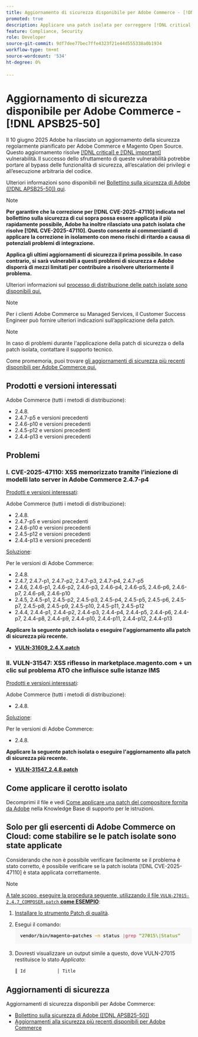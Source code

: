 ```yaml
---
title: Aggiornamento di sicurezza disponibile per Adobe Commerce - [!DNL APSB25-50]
promoted: true
description: Applicare una patch isolata per correggere [!DNL critical and important vulnerabilities] per Adobe Commerce 2.4.8, 2.4.7-p5, 2.4.6-p10, 2.4.5-p12, 2.4.4-p13 e versioni precedenti.
feature: Compliance, Security
role: Developer
source-git-commit: 9df7dee77bec7ffe4323f21e44d555338a0b1934
workflow-type: tm+mt
source-wordcount: '534'
ht-degree: 0%

---
```


# Aggiornamento di sicurezza disponibile per Adobe Commerce - [!DNL APSB25-50]

Il 10 giugno 2025 Adobe ha rilasciato un aggiornamento della sicurezza regolarmente pianificato per Adobe Commerce e Magento Open Source. Questo aggiornamento risolve [[!DNL critical] e [!DNL important]](https://helpx.adobe.com/it/security/severity-ratings.html) vulnerabilità. Il successo dello sfruttamento di queste vulnerabilità potrebbe portare al bypass delle funzionalità di sicurezza, all’escalation dei privilegi e all’esecuzione arbitraria del codice.

Ulteriori informazioni sono disponibili nel [Bollettino sulla sicurezza di Adobe ([!DNL APSB25-50]) qui](https://helpx.adobe.com/security/products/magento/apsb25-50.html).

>[!NOTE]
>
>**Per garantire che la correzione per [!DNL CVE-2025-47110] indicata nel bollettino sulla sicurezza di cui sopra possa essere applicata il più rapidamente possibile, Adobe ha inoltre rilasciato una patch isolata che risolve [!DNL CVE-2025-47110]. Questo consente ai commercianti di applicare la correzione in isolamento con meno rischi di ritardo a causa di potenziali problemi di integrazione.**

**Applica gli ultimi aggiornamenti di sicurezza il prima possibile. In caso contrario, si sarà vulnerabili a questi problemi di sicurezza e Adobe disporrà di mezzi limitati per contribuire a risolvere ulteriormente il problema.**

Ulteriori informazioni sul [processo di distribuzione delle patch isolate sono disponibili qui.](https://business.adobe.com/blog/introducing-enhanced-security-patch-deployment-and-communications-in-adobe-commerce)

>[!NOTE]
>
>Per i clienti Adobe Commerce su Managed Services, il Customer Success Engineer può fornire ulteriori indicazioni sull’applicazione della patch.

>[!NOTE]
>
>In caso di problemi durante l&#39;applicazione della patch di sicurezza o della patch isolata, contattare il supporto tecnico.

Come promemoria, puoi trovare [gli aggiornamenti di sicurezza più recenti disponibili per Adobe Commerce qui.](https://helpx.adobe.com/it/security/products/magento.html)

## Prodotti e versioni interessati

Adobe Commerce (tutti i metodi di distribuzione):

* 2.4.8.
* 2.4.7-p5 e versioni precedenti
* 2.4.6-p10 e versioni precedenti
* 2.4.5-p12 e versioni precedenti
* 2.4.4-p13 e versioni precedenti

## Problemi

### I. CVE-2025-47110: XSS memorizzato tramite l’iniezione di modelli lato server in Adobe Commerce 2.4.7-p4

<u>Prodotti e versioni interessati</u>:

Adobe Commerce (tutti i metodi di distribuzione):

* 2.4.8.
* 2.4.7-p5 e versioni precedenti
* 2.4.6-p10 e versioni precedenti
* 2.4.5-p12 e versioni precedenti
* 2.4.4-p13 e versioni precedenti

<u>Soluzione</u>:

Per le versioni di Adobe Commerce:

* 2.4.8.
* 2.4.7, 2.4.7-p1, 2.4.7-p2, 2.4.7-p3, 2.4.7-p4, 2.4.7-p5
* 2.4.6, 2.4.6-p1, 2.4.6-p2, 2.4.6-p3, 2.4.6-p4, 2.4.6-p5, 2.4.6-p6, 2.4.6-p7, 2.4.6-p8, 2.4.6-p10
* 2.4.5, 2.4.5-p1, 2.4.5-p2, 2.4.5-p3, 2.4.5-p4, 2.4.5-p5, 2.4.5-p6, 2.4.5-p7, 2.4.5-p8, 2.4.5-p9, 2.4.5-p10, 2.4.5-p11, 2.4.5-p12
* 2.4.4, 2.4.4-p1, 2.4.4-p2, 2.4.4-p3, 2.4.4-p4, 2.4.4-p5, 2.4.4-p6, 2.4.4-p7, 2.4.4-p8, 2.4.4-p9, 2.4.4-p10, 2.4.4-p11, 2.4.4-p12, 2.4.4-p13

**Applicare la seguente patch isolata o eseguire l&#39;aggiornamento alla patch di sicurezza più recente.**

* **[VULN-31609_2.4.X.patch](assets/VULN-31609_2.4.X_patch.zip)**

### II. VULN-31547: XSS riflesso in marketplace.magento.com + un clic sul problema ATO che influisce sulle istanze IMS

<u>Prodotti e versioni interessati</u>:

Adobe Commerce (tutti i metodi di distribuzione):

* 2.4.8.

<u>Soluzione</u>:

Per le versioni di Adobe Commerce:

* 2.4.8.

**Applicare la seguente patch isolata o eseguire l&#39;aggiornamento alla patch di sicurezza più recente.**

* **[VULN-31547_2.4.8.patch](assets/VULN-31547_2.4.8_patch.zip)**

## Come applicare il cerotto isolato

Decomprimi il file e vedi [Come applicare una patch del compositore fornita da Adobe](https://experienceleague.adobe.com/docs/commerce-knowledge-base/kb/how-to/how-to-apply-a-composer-patch-provided-by-magento.html?lang=it) nella Knowledge Base di supporto per le istruzioni.

## Solo per gli esercenti di Adobe Commerce on Cloud: come stabilire se le patch isolate sono state applicate

Considerando che non è possibile verificare facilmente se il problema è stato corretto, è possibile verificare se la patch isolata [!DNL CVE-2025-47110] è stata applicata correttamente.

>[!NOTE]
>
><u>A tale scopo, eseguire la procedura seguente, utilizzando il file `VULN-27015-2.4.7_COMPOSER.patch` **come ESEMPIO**</u>:

1. [Installare lo strumento Patch di qualità](https://experienceleague.adobe.com/docs/commerce-operations/tools/quality-patches-tool/usage.html?lang=it).
1. Esegui il comando:<br>
   ![cve-2024-34102-tell-if-patch-apply-code](assets/cve-2024-34102-tell-if-patch-applied-code.png)
1. Dovresti visualizzare un output simile a questo, dove VULN-27015 restituisce lo stato *Applicato*:

   ```bash
   ║ Id            │ Title                                                        │ Category        │ Origin                 │ Status      │ Details                                          ║ ║ N/A           │ ../m2-hotfixes/VULN-27015-2.4.7_COMPOSER_patch.patch      │ Other           │ Local                  │ Applied     │ Patch type: Custom                                
   ```

<!-- For Step 2:
     ```bash
    vendor/bin/magento-patches -n status |grep "27015\|Status"
     ```
-->

## Aggiornamenti di sicurezza

Aggiornamenti di sicurezza disponibili per Adobe Commerce:

* [Bollettino sulla sicurezza di Adobe ([!DNL APSB25-50])](https://helpx.adobe.com/security/products/magento/apsb25-50.html)
* [Aggiornamenti alla sicurezza più recenti disponibili per Adobe Commerce](https://helpx.adobe.com/it/security/products/magento.html)
